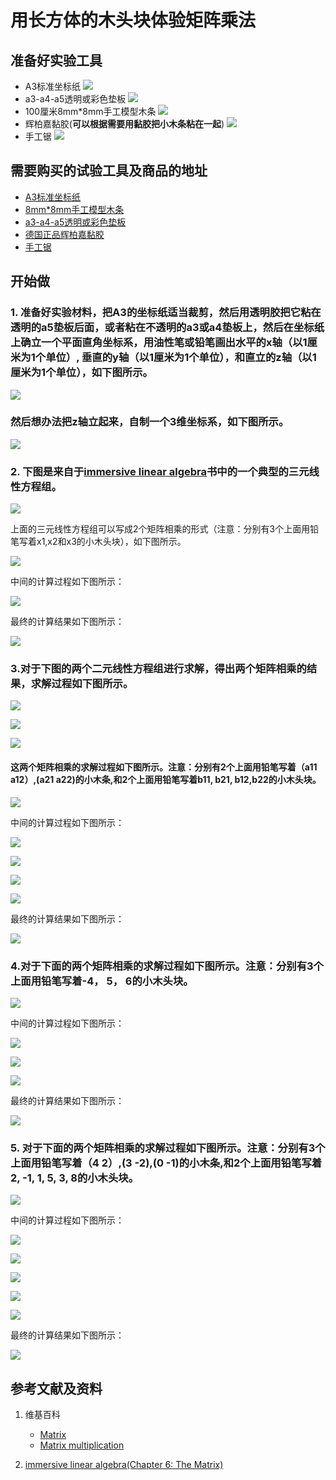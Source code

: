 # 用长方体的木头块体验矩阵乘法

## 准备好实验工具

- A3标准坐标纸
![](/images/线性代数/用长方体的木头块体验矩阵乘法/A3标准坐标纸.jpg)
- a3-a4-a5透明或彩色垫板
![](/images/线性代数/用长方体的木头块体验矩阵乘法/a3-a4-a5透明或彩色垫板.jpg)
- 100厘米8mm*8mm手工模型木条
![](/images/线性代数/用长方体的木头块体验矩阵乘法/8mm手工模型木条.jpg)
- 辉柏嘉黏胶(**可以根据需要用黏胶把小木条粘在一起**)
![](/images/线性代数/用长方体的木头块体验矩阵乘法/辉柏嘉黏胶.jpg)
- 手工锯
![](/images/线性代数/用长方体的木头块体验矩阵乘法/手工锯.jpg)


## 需要购买的试验工具及商品的地址

- [A3标准坐标纸](https://detail.tmall.com/item.htm?id=27142292922&ali_refid=a3_430583_1006:1105863285:N:dZ%20MV6sJ%20YlXqxaoC1QlJw==:77285e2bbcb0cebf9d00068f21bd840f&ali_trackid=1_77285e2bbcb0cebf9d00068f21bd840f&spm=a230r.1.14.1&skuId=3165771512170)
- [8mm*8mm手工模型木条](https://item.taobao.com/item.htm?spm=a1z09.2.0.0.7f642e8dJTGJWM&id=543446811425&_u=3c6ncud14e3)
- [a3-a4-a5透明或彩色垫板](https://detail.tmall.com/item.htm?id=572373987578&spm=a1z09.2.0.0.7f642e8dJTGJWM&_u=3c6ncud6913&skuId=3884138486259)
- [德国正品辉柏嘉黏胶](https://detail.tmall.com/item.htm?id=578158176708&spm=a1z09.2.0.0.7f642e8dJTGJWM&_u=3c6ncudc3bc&skuId=3997768894943)
- [手工锯](https://detail.tmall.com/item.htm?id=525869238835&spm=a1z09.2.0.0.46d82e8dlFtmf6&_u=qc6ncud3ffd)

## 开始做

### 1. 准备好实验材料，把A3的坐标纸适当裁剪，然后用透明胶把它粘在透明的a5垫板后面，或者粘在不透明的a3或a4垫板上，然后在坐标纸上确立一个平面直角坐标系，用油性笔或铅笔画出水平的x轴（以1厘米为1个单位）, 垂直的y轴（以1厘米为1个单位），和直立的z轴（以1厘米为1个单位），如下图所示。

![](/images/线性代数/用长方体的木头块体验矩阵乘法/1a1.jpg)

### 然后想办法把z轴立起来，自制一个3维坐标系，如下图所示。

![](/images/线性代数/用长方体的木头块体验矩阵乘法/1a2.jpg)

### 2. 下图是来自于[immersive linear algebra](http://immersivemath.com/ila/ch05_gausselim/ch05.html)书中的一个典型的三元线性方程组。

![](/images/线性代数/用长方体的木头块体验矩阵乘法/2a1.jpg)

上面的三元线性方程组可以写成2个矩阵相乘的形式（注意：分别有3个上面用铅笔写着x1,x2和x3的小木头块），如下图所示。

![](/images/线性代数/用长方体的木头块体验矩阵乘法/2a2.jpg)

中间的计算过程如下图所示：

![](/images/线性代数/用长方体的木头块体验矩阵乘法/2a3.jpg)

最终的计算结果如下图所示：

![](/images/线性代数/用长方体的木头块体验矩阵乘法/2a4.jpg)

### 3.对于下图的两个二元线性方程组进行求解，得出两个矩阵相乘的结果，求解过程如下图所示。

![](/images/线性代数/用长方体的木头块体验矩阵乘法/3a1-1.jpg)

![](/images/线性代数/用长方体的木头块体验矩阵乘法/3a1-2.jpg)

![](/images/线性代数/用长方体的木头块体验矩阵乘法/3a1-3.jpg)

#### 这两个矩阵相乘的求解过程如下图所示。注意：分别有2个上面用铅笔写着（a11 a12）,(a21 a22)的小木条,和2个上面用铅笔写着b11, b21, b12,b22的小木头块。

![](/images/线性代数/用长方体的木头块体验矩阵乘法/3a2.jpg)

中间的计算过程如下图所示：

![](/images/线性代数/用长方体的木头块体验矩阵乘法/3a3.jpg)

![](/images/线性代数/用长方体的木头块体验矩阵乘法/3a4.jpg)

![](/images/线性代数/用长方体的木头块体验矩阵乘法/3a5.jpg)

![](/images/线性代数/用长方体的木头块体验矩阵乘法/3a6.jpg)

最终的计算结果如下图所示：

![](/images/线性代数/用长方体的木头块体验矩阵乘法/3a7.jpg)

### 4.对于下面的两个矩阵相乘的求解过程如下图所示。注意：分别有3个上面用铅笔写着-4， 5， 6的小木头块。

![](/images/线性代数/用长方体的木头块体验矩阵乘法/4a1.jpg)

中间的计算过程如下图所示：

![](/images/线性代数/用长方体的木头块体验矩阵乘法/4a2.jpg)

![](/images/线性代数/用长方体的木头块体验矩阵乘法/4a3.jpg)

![](/images/线性代数/用长方体的木头块体验矩阵乘法/4a4.jpg)

最终的计算结果如下图所示：

![](/images/线性代数/用长方体的木头块体验矩阵乘法/4a5.jpg)

### 5. 对于下面的两个矩阵相乘的求解过程如下图所示。注意：分别有3个上面用铅笔写着（4 2）,(3 -2),(0 -1)的小木条,和2个上面用铅笔写着2, -1, 1, 5, 3, 8的小木头块。

![](/images/线性代数/用长方体的木头块体验矩阵乘法/5a1.jpg)

中间的计算过程如下图所示：

![](/images/线性代数/用长方体的木头块体验矩阵乘法/5a2.jpg)

![](/images/线性代数/用长方体的木头块体验矩阵乘法/5a3.jpg)

![](/images/线性代数/用长方体的木头块体验矩阵乘法/5a4.jpg)

![](/images/线性代数/用长方体的木头块体验矩阵乘法/5a5.jpg)

![](/images/线性代数/用长方体的木头块体验矩阵乘法/5a6.jpg)

最终的计算结果如下图所示：

![](/images/线性代数/用长方体的木头块体验矩阵乘法/5a7.jpg)

## 参考文献及资料

1. 维基百科
	- [Matrix](https://en.wikipedia.org/wiki/Matrix_(mathematics)) 
	- [Matrix multiplication](https://en.wikipedia.org/wiki/Matrix_multiplication) 

2. [immersive linear algebra(Chapter 6: The Matrix)](http://immersivemath.com/ila/ch06_matrices/ch06.html)